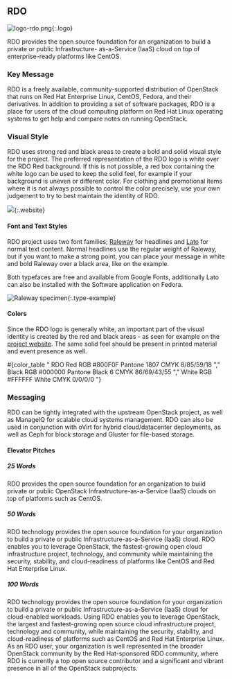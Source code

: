 ## RDO

![logo-rdo.png](/images/branding/logo-rdo.png){:.logo}

RDO provides the open source foundation for an organization to build a private or public Infrastructure- as-a-Service (IaaS) cloud on top of enterprise-ready platforms like CentOS.

### Key Message

RDO is a freely available, community-supported distribution of OpenStack that runs on Red Hat Enterprise Linux, CentOS, Fedora, and their derivatives. In addition to providing a set of software packages, RDO is a place for users of the cloud computing platform on Red Hat Linux operating systems to get help and compare notes on running OpenStack.

### Visual Style


RDO uses strong red and black areas to create a bold and solid visual style for the project. The preferred representation of the RDO logo is white over the RDO Red background. If this is not possible, a red box containing the white logo can be used to keep the solid feel, for example if your background is uneven or different color. For clothing and promotional items where it is not always possible to control the color precisely, use your own judgement to try to best maintain the identity of RDO.

![](/images/branding/website-rdo.png){:.website}

#### Font and Text Styles

RDO project uses two font families; [Raleway](https://www.google.com/fonts%23UsePlace:use/Collection:Raleway) for headlines and [Lato](https://www.google.com/fonts%23UsePlace:use/Collection:Lato) for normal text content. Normal headlines use the regular weight of Raleway, but if you want to make a strong point, you can place your message in white and bold Raleway over a black area, like on the example.

Both typefaces are free and available from Google Fonts, additionally Lato can also be installed with the Software application on Fedora.

![Raleway specimen](/images/branding/type-raleway.png){:.type-example}

#### Colors

Since the RDO logo is generally white, an important part of the visual identity is created by the red and black areas - as seen for example on the [project website](http://rdoproject.org). The same solid feel should be present in printed material and event presence as well.

#{color_table "
  RDO Red
  RGB #800F0F
  Pantone 1807
  CMYK 8/85/59/18
","
  Black
  RGB #000000
  Pantone Black 6
  CMYK 86/69/43/55
","
  White
  RGB #FFFFFF
  White
  CMYK 0/0/0/0
"}

### Messaging

RDO can be tightly integrated with the upstream OpenStack project, as well as ManageIQ for scalable cloud systems management. RDO can also be used in conjunction with oVirt for hybrid cloud/datacenter deployments, as well as Ceph for block storage and Gluster for file-based storage.

#### Elevator Pitches

##### 25 Words

RDO provides the open source foundation for an organization to build private or public OpenStack Infrastructure-as-a-Service (IaaS) clouds on top of platforms such as CentOS.

##### 50 Words

RDO technology provides the open source foundation for your organization to build a private or public Infrastructure-as-a-Service (IaaS) cloud. RDO enables you to leverage OpenStack, the fastest-growing open cloud infrastructure project, technology, and community while maintaining the security, stability, and cloud-readiness of platforms like CentOS and Red Hat Enterprise Linux.

##### 100 Words

RDO technology provides the open source foundation for your organization to build a private or public Infrastructure-as-a-Service (IaaS) cloud for cloud-enabled workloads. Using RDO enables you to leverage OpenStack, the largest and fastest-growing open source cloud infrastructure project, technology and community, while maintaining the security, stability, and cloud-readiness of platforms such as CentOS and Red Hat Enterprise Linux. As an RDO user, your organization is well represented in the broader OpenStack community by the Red Hat-sponsored RDO community, where RDO is currently a top open source contributor and a significant and vibrant presence in all of the OpenStack subprojects.
